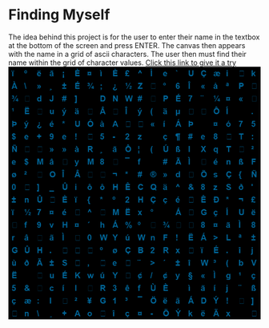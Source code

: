# Finding Myself

The idea behind this project is for the user to enter their name in the textbox at the bottom of the screen and press ENTER. The canvas then appears with the name in a grid of ascii characters. The user then must find their name within the grid of character values.
[Click this link to give it a try]()
![Finding Myself](https://github.com/Crashnorun/Coding_Sketchbook/blob/master/P5/Finding_Myself/Images/Matrix_01.png)
